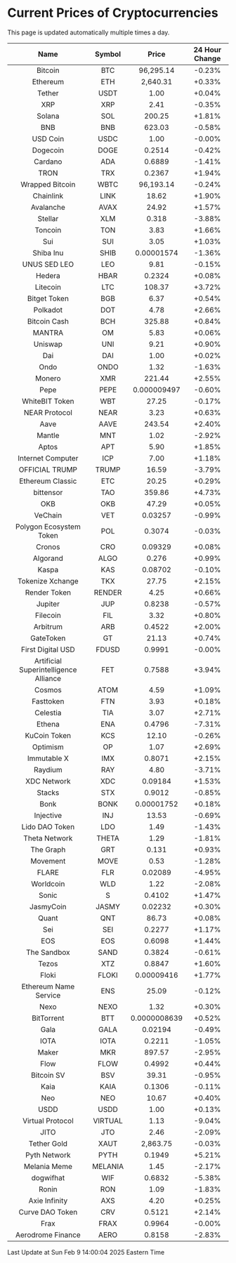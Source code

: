 # Current Prices of Cryptocurrencies
This page is updated automatically multiple times a day.

| Name | Symbol | Price | 24 Hour Change |
| :---: |:---:| :---: | :---: |
| Bitcoin | BTC | 96,295.14 | -0.23% |
| Ethereum | ETH | 2,640.31 | +0.33% |
| Tether | USDT | 1.00 | +0.04% |
| XRP | XRP | 2.41 | -0.35% |
| Solana | SOL | 200.25 | +1.81% |
| BNB | BNB | 623.03 | -0.58% |
| USD Coin | USDC | 1.00 | -0.00% |
| Dogecoin | DOGE | 0.2514 | -0.42% |
| Cardano | ADA | 0.6889 | -1.41% |
| TRON | TRX | 0.2367 | +1.94% |
| Wrapped Bitcoin | WBTC | 96,193.14 | -0.24% |
| Chainlink | LINK | 18.62 | +1.90% |
| Avalanche | AVAX | 24.92 | +1.57% |
| Stellar | XLM | 0.318 | -3.88% |
| Toncoin | TON | 3.83 | +1.66% |
| Sui | SUI | 3.05 | +1.03% |
| Shiba Inu | SHIB | 0.00001574 | -1.36% |
| UNUS SED LEO | LEO | 9.81 | -0.15% |
| Hedera | HBAR | 0.2324 | +0.08% |
| Litecoin | LTC | 108.37 | +3.72% |
| Bitget Token | BGB | 6.37 | +0.54% |
| Polkadot | DOT | 4.78 | +2.66% |
| Bitcoin Cash | BCH | 325.88 | +0.84% |
| MANTRA | OM | 5.83 | +0.06% |
| Uniswap | UNI | 9.21 | +0.90% |
| Dai | DAI | 1.00 | +0.02% |
| Ondo | ONDO | 1.32 | -1.63% |
| Monero | XMR | 221.44 | +2.55% |
| Pepe | PEPE | 0.000009497 | -0.60% |
| WhiteBIT Token | WBT | 27.25 | -0.17% |
| NEAR Protocol | NEAR | 3.23 | +0.63% |
| Aave | AAVE | 243.54 | +2.40% |
| Mantle | MNT | 1.02 | -2.92% |
| Aptos | APT | 5.90 | +1.85% |
| Internet Computer | ICP | 7.00 | +1.18% |
| OFFICIAL TRUMP | TRUMP | 16.59 | -3.79% |
| Ethereum Classic | ETC | 20.25 | +0.29% |
| bittensor | TAO | 359.86 | +4.73% |
| OKB | OKB | 47.29 | +0.05% |
| VeChain | VET | 0.03257 | -0.99% |
| Polygon Ecosystem Token | POL | 0.3074 | -0.03% |
| Cronos | CRO | 0.09329 | +0.08% |
| Algorand | ALGO | 0.276 | +0.99% |
| Kaspa | KAS | 0.08702 | -0.10% |
| Tokenize Xchange | TKX | 27.75 | +2.15% |
| Render Token | RENDER | 4.25 | +0.66% |
| Jupiter | JUP | 0.8238 | -0.57% |
| Filecoin | FIL | 3.32 | +0.80% |
| Arbitrum | ARB | 0.4522 | +2.00% |
| GateToken | GT | 21.13 | +0.74% |
| First Digital USD | FDUSD | 0.9991 | -0.00% |
| Artificial Superintelligence Alliance | FET | 0.7588 | +3.94% |
| Cosmos | ATOM | 4.59 | +1.09% |
| Fasttoken | FTN | 3.93 | +0.18% |
| Celestia | TIA | 3.07 | +2.71% |
| Ethena | ENA | 0.4796 | -7.31% |
| KuCoin Token | KCS | 12.10 | -0.26% |
| Optimism | OP | 1.07 | +2.69% |
| Immutable X | IMX | 0.8071 | +2.15% |
| Raydium | RAY | 4.80 | -3.71% |
| XDC Network | XDC | 0.09184 | +1.53% |
| Stacks | STX | 0.9012 | -0.85% |
| Bonk | BONK | 0.00001752 | +0.18% |
| Injective | INJ | 13.53 | -0.69% |
| Lido DAO Token | LDO | 1.49 | -1.43% |
| Theta Network | THETA | 1.29 | -1.81% |
| The Graph | GRT | 0.131 | +0.93% |
| Movement | MOVE | 0.53 | -1.28% |
| FLARE | FLR | 0.02089 | -4.95% |
| Worldcoin | WLD | 1.22 | -2.08% |
| Sonic | S | 0.4102 | +1.47% |
| JasmyCoin | JASMY | 0.02232 | +0.30% |
| Quant | QNT | 86.73 | +0.08% |
| Sei | SEI | 0.2277 | +1.17% |
| EOS | EOS | 0.6098 | +1.44% |
| The Sandbox | SAND | 0.3824 | -0.61% |
| Tezos | XTZ | 0.8847 | +1.60% |
| Floki | FLOKI | 0.00009416 | +1.77% |
| Ethereum Name Service | ENS | 25.09 | -0.12% |
| Nexo | NEXO | 1.32 | +0.30% |
| BitTorrent | BTT | 0.0000008639 | +0.52% |
| Gala | GALA | 0.02194 | -0.49% |
| IOTA | IOTA | 0.2211 | -1.05% |
| Maker | MKR | 897.57 | -2.95% |
| Flow | FLOW | 0.4992 | +0.44% |
| Bitcoin SV | BSV | 39.31 | -0.95% |
| Kaia | KAIA | 0.1306 | -0.11% |
| Neo | NEO | 10.67 | +0.40% |
| USDD | USDD | 1.00 | +0.13% |
| Virtual Protocol | VIRTUAL | 1.13 | -9.04% |
| JITO | JTO | 2.46 | -2.09% |
| Tether Gold | XAUT | 2,863.75 | -0.03% |
| Pyth Network | PYTH | 0.1949 | +5.21% |
| Melania Meme | MELANIA | 1.45 | -2.17% |
| dogwifhat | WIF | 0.6832 | -5.38% |
| Ronin | RON | 1.09 | -1.83% |
| Axie Infinity | AXS | 4.20 | +0.25% |
| Curve DAO Token | CRV | 0.5121 | +2.14% |
| Frax | FRAX | 0.9964 | -0.00% |
| Aerodrome Finance | AERO | 0.8158 | -2.83% |

Last Update at Sun Feb  9 14:00:04 2025 Eastern Time